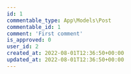 ```yaml
---
id: 1
commentable_type: App\Models\Post
commentable_id: 1
comment: 'First comment'
is_approved: 0
user_id: 2
created_at: 2022-08-01T12:36:50+00:00
updated_at: 2022-08-01T12:36:50+00:00
---
```

